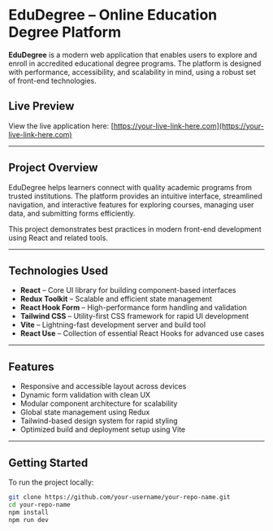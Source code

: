 # EduDegree – Online Education Degree Platform

**EduDegree** is a modern web application that enables users to explore and enroll in accredited educational degree programs. The platform is designed with performance, accessibility, and scalability in mind, using a robust set of front-end technologies.

## Live Preview

View the live application here: [https://your-live-link-here.com](https://your-live-link-here.com)

---

## Project Overview

EduDegree helps learners connect with quality academic programs from trusted institutions. The platform provides an intuitive interface, streamlined navigation, and interactive features for exploring courses, managing user data, and submitting forms efficiently.

This project demonstrates best practices in modern front-end development using React and related tools.

---

## Technologies Used

- **React** – Core UI library for building component-based interfaces  
- **Redux Toolkit** – Scalable and efficient state management  
- **React Hook Form** – High-performance form handling and validation  
- **Tailwind CSS** – Utility-first CSS framework for rapid UI development  
- **Vite** – Lightning-fast development server and build tool  
- **React Use** – Collection of essential React Hooks for advanced use cases

---

## Features

- Responsive and accessible layout across devices
- Dynamic form validation with clean UX
- Modular component architecture for scalability
- Global state management using Redux
- Tailwind-based design system for rapid styling
- Optimized build and deployment setup using Vite

---

## Getting Started

To run the project locally:

```bash
git clone https://github.com/your-username/your-repo-name.git
cd your-repo-name
npm install
npm run dev
